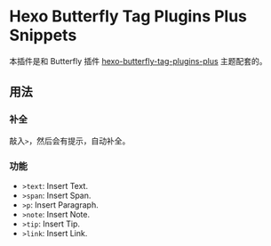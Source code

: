 # Hexo Butterfly Tag Plugins Plus Snippets

本插件是和 Butterfly 插件 [hexo-butterfly-tag-plugins-plus](https://akilar.top/posts/615e2dec/) 主题配套的。

## 用法

### 补全

敲入`>`，然后会有提示，自动补全。

### 功能

- `>text`: Insert Text.
- `>span`: Insert Span.
- `>p`: Insert Paragraph.
- `>note`: Insert Note.
- `>tip`: Insert Tip.
- `>link`: Insert Link.